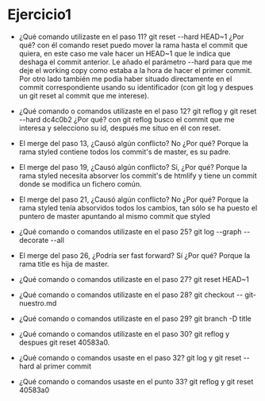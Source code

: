# Ejercicio1

- ¿Qué comando utilizaste en el paso 11? git reset --hard HEAD~1 
¿Por qué? con él comando reset puedo mover la rama hasta el commit que quiera, en este caso me vale hacer un HEAD~1 que le indica que deshaga el commit anterior. Le añado el parámetro --hard para que me deje el working copy como estaba a la hora de hacer el primer commit. Por otro lado también me podia haber situado directamente en el commit correspondiente usando su identificador (con git log y despues un git reset al commit que me interese). 

- ¿Qué comando o comandos utilizaste en el paso 12? git reflog y git reset --hard dc4c0b2
¿Por qué? con git reflog busco el commit que me interesa y selecciono su id, después me situo en él con reset. 

- El merge del paso 13, ¿Causó algún conflicto? No ¿Por qué? Porque la rama styled contiene todos los commit's de master, es su padre.

- El merge del paso 19, ¿Causó algún conflicto? Sí, ¿Por qué? Porque la rama styled necesita absorver los commit's de htmlify y tiene un commit donde se modifica un fichero común. 

- El merge del paso 21, ¿Causó algún conflicto? No ¿Por qué? Porque la rama styled tenía absorvidos todos los cambios, tan sólo se ha puesto el puntero de master apuntando al mismo commit que styled

- ¿Qué comando o comandos utilizaste en el paso 25?
git log --graph --decorate --all

- El merge del paso 26, ¿Podría ser fast forward? Sí ¿Por qué? Porque la rama title es hija de master. 

- ¿Qué comando o comandos utilizaste en el paso 27? git reset HEAD~1

- ¿Qué comando o comandos utilizaste en el paso 28? git checkout -- git-nuestro.md

- ¿Qué comando o comandos utilizaste en el paso 29?  git branch -D title

- ¿Qué comando o comandos utilizaste en el paso 30? git reflog y despues git reset 40583a0.

- ¿Qué comando o comandos usaste en el paso 32? git log y git reset --hard al primer commit

- ¿Qué comando o comandos usaste en el punto 33? git reflog y git reset 40583a0
